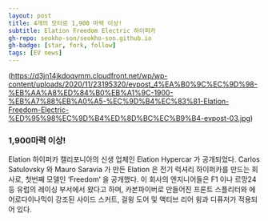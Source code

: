 ```yaml
---
layout: post
title: 4개의 모터로 1,900 마력 이상!
subtitle: Elation Freedom Electric 하이퍼카
gh-repo: seokho-son/seokho-son.github.io
gh-badge: [star, fork, follow]
tags: [EV news]
---
```


(https://d3jn14jkdoqvmm.cloudfront.net/wp/wp-content/uploads/2020/11/23195320/evpost_4%EA%B0%9C%EC%9D%98-%EB%AA%A8%ED%84%B0%EB%A1%9C-1900-%EB%A7%88%EB%A0%A5-%EC%9D%B4%EC%83%81-Elation-Freedom-Electric-%ED%95%98%EC%9D%B4%ED%8D%BC%EC%B9%B4-evpost-03.jpg)

### 1,900마력 이상!
Elation 하이퍼카
캘리포니아의 신생 업체인 Elation Hypercar 가 공개되었다. Carlos Satulovsky 와 Mauro Saravia 가 만든 Elation 은 전기 럭셔리 하이퍼카를 만드는 회사로, 첫번째 모델인 ‘Freedom’ 을 공개했다. 이 회사의 엔지니어들은 F1 이나 르망24 등 유럽의 레이싱 부서에서 왔다고 하며, 카본파이버로 만들어진 프론트 스플리터와 에어로다이나믹이 강조된 사이드 스커트, 걸윙 도어 및 액티브 리어 윙과 디퓨저가 적용되어 있다.
